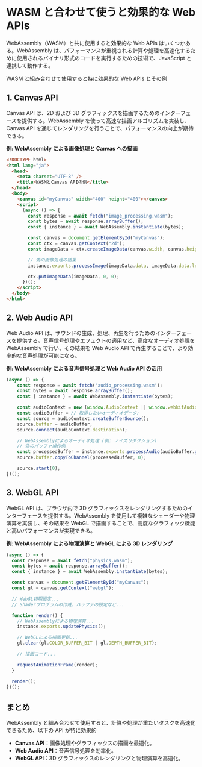 # WASM と合わせて使うと効果的な Web APIs

WebAssembly（WASM）と共に使用すると効果的な Web APIs はいくつかある。WebAssembly は、パフォーマンスが重視される計算や処理を高速化するために使用されるバイナリ形式のコードを実行するための技術で、JavaScript と連携して動作する。

WASM と組み合わせて使用すると特に効果的な Web APIs とその例

## 1. **Canvas API**

Canvas API は、2D および 3D グラフィックスを描画するためのインターフェースを提供する。WebAssembly を使って高速な描画アルゴリズムを実装し、Canvas API を通じてレンダリングを行うことで、パフォーマンスの向上が期待できる。

**例: WebAssembly による画像処理と Canvas への描画**

```html
<!DOCTYPE html>
<html lang="ja">
  <head>
    <meta charset="UTF-8" />
    <title>WASMとCanvas APIの例</title>
  </head>
  <body>
    <canvas id="myCanvas" width="400" height="400"></canvas>
    <script>
      (async () => {
        const response = await fetch("image_processing.wasm");
        const bytes = await response.arrayBuffer();
        const { instance } = await WebAssembly.instantiate(bytes);

        const canvas = document.getElementById("myCanvas");
        const ctx = canvas.getContext("2d");
        const imageData = ctx.createImageData(canvas.width, canvas.height);

        // 偽の画像処理の結果
        instance.exports.processImage(imageData.data, imageData.data.length);

        ctx.putImageData(imageData, 0, 0);
      })();
    </script>
  </body>
</html>
```

## 2. **Web Audio API**

Web Audio API は、サウンドの生成、処理、再生を行うためのインターフェースを提供する。音声信号処理やエフェクトの適用など、高度なオーディオ処理を WebAssembly で行い、その結果を Web Audio API で再生することで、より効率的な音声処理が可能になる。

**例: WebAssembly による音声信号処理と Web Audio API の活用**

```js
(async () => {
    const response = await fetch('audio_processing.wasm');
    const bytes = await response.arrayBuffer();
    const { instance } = await WebAssembly.instantiate(bytes);

    const audioContext = new (window.AudioContext || window.webkitAudioContext)();
    const audioBuffer = // 取得したいオーディオデータ;
    const source = audioContext.createBufferSource();
    source.buffer = audioBuffer;
    source.connect(audioContext.destination);

    // WebAssemblyによるオーディオ処理 (例: ノイズリダクション)
    // 偽のバッファ操作例
    const processedBuffer = instance.exports.processAudio(audioBuffer.getChannelData(0));
    source.buffer.copyToChannel(processedBuffer, 0);

    source.start(0);
})();
```

## 3. **WebGL API**

WebGL API は、ブラウザ内で 3D グラフィックスをレンダリングするためのインターフェースを提供する。WebAssembly を使用して複雑なシェーダーや物理演算を実装し、その結果を WebGL で描画することで、高度なグラフィック機能と高いパフォーマンスが実現できる。

**例: WebAssembly による物理演算と WebGL による 3D レンダリング**

```js
(async () => {
  const response = await fetch("physics.wasm");
  const bytes = await response.arrayBuffer();
  const { instance } = await WebAssembly.instantiate(bytes);

  const canvas = document.getElementById("myCanvas");
  const gl = canvas.getContext("webgl");

  // WebGL初期設定...
  // Shaderプログラムの作成、バッファの設定など...

  function render() {
    // WebAssemblyによる物理演算...
    instance.exports.updatePhysics();

    // WebGLによる描画更新...
    gl.clear(gl.COLOR_BUFFER_BIT | gl.DEPTH_BUFFER_BIT);

    // 描画コード...

    requestAnimationFrame(render);
  }

  render();
})();
```

## まとめ

WebAssembly と組み合わせて使用すると、計算や処理が重たいタスクを高速化できるため、以下の API が特に効果的

- **Canvas API**：画像処理やグラフィックスの描画を最適化。
- **Web Audio API**：音声信号処理を効率化。
- **WebGL API**：3D グラフィックスのレンダリングと物理演算を高速化。
